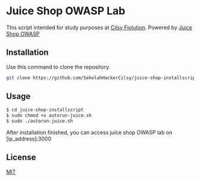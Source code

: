 # Juice Shop OWASP Lab

 This script intended for study purposes at [Cilsy Fiolution](https://sekolahhacker.com).
 Powered by [Juice Shop OWASP](https://github.com/bkimminich/juice-shop)

## Installation

Use this command to clone the repository.

```bash
git clone https://github.com/SekolahHackerCilsy/juice-shop-installscript.git
```

## Usage

```bash
$ cd juice-shop-installscript
$ sudo chmod +x autorun-juice.sh
$ sudo ./autorun-juice.sh
```
After installation finished, you can access juice shop OWASP lab on [ip_address]:3000

## License
[MIT](https://choosealicense.com/licenses/mit/)
